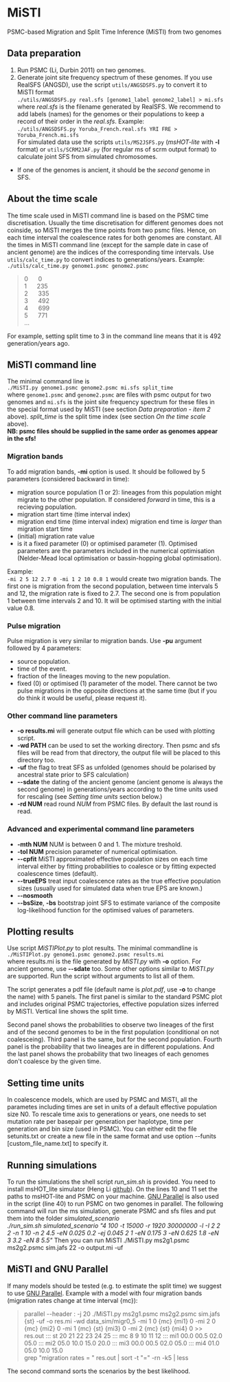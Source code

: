 # MiSTI
PSMC-based Migration and Split Time Inference (MiSTI) from two genomes

## Data preparation
1. Run PSMC (Li, Durbin 2011) on two genomes.
2. Generate joint site frequency spectrum of these genomes. If you use RealSFS (ANGSD), use the script `utils/ANGSDSFS.py` to convert it to MiSTI format  
`./utils/ANGSDSFS.py real.sfs [genome1_label genome2_label] > mi.sfs`  
where _real.sfs_ is the filename generated by RealSFS. We recommend to add labels (names) for the genomes or their populations to keep a record of their order in the _real.sfs_.
Example:  
`./utils/ANGSDSFS.py Yoruba_French.real.sfs YRI FRE > Yoruba_French.mi.sfs`  
For simulated data use the scripts `utils/MS2JSFS.py` (_msHOT-lite_ with __-l__ format) or `utils/SCRM2JAF.py` (for regular ms of scrm output format) to calculate joint SFS from simulated chromosomes.
 * If one of the genomes is ancient, it should be the _second_ genome in SFS.

## About the time scale
The time scale used in MiSTI command line is based on the PSMC time discretisation. Usually the time discretisation for different genomes does not coinside, so MiSTI merges the time points from two psmc files. Hence, on each time interval the coalescence rates for both genomes are constant. All the times in MiSTI command line (except for the sample date in case of ancient genome) are the indices of the corresponding time intervals. Use `utils/calc_time.py` to convert indices to generations/years. Example:  
`./utils/calc_time.py genome1.psmc genome2.psmc`
>0&nbsp;&nbsp;&nbsp;&nbsp;&nbsp;&nbsp;0  
>1&nbsp;&nbsp;&nbsp;&nbsp;&nbsp;&nbsp;235  
>2&nbsp;&nbsp;&nbsp;&nbsp;&nbsp;&nbsp;335  
>3&nbsp;&nbsp;&nbsp;&nbsp;&nbsp;&nbsp;492  
>4&nbsp;&nbsp;&nbsp;&nbsp;&nbsp;&nbsp;699  
>5&nbsp;&nbsp;&nbsp;&nbsp;&nbsp;&nbsp;771  
>...

For example, setting split time to 3 in the command line means that it is 492 generation/years ago.

## MiSTI command line

The minimal command line is  
`./MiSTI.py genome1.psmc genome2.psmc mi.sfs split_time`  
where `genome1.psmc` and `genome2.psmc` are files with psmc output for two genomes and `mi.sfs` is the joint site frequency spectrum for these files in the special format used by MiSTI (see section _Data preparation - item 2_ above). _split_time_ is the split time index (see section _On the time scale_ above).  
__NB: psmc files should be supplied in the same order as genomes appear in the sfs!__

### Migration bands
To add migration bands, __-mi__ option is used. It should be followed by 5 parameters (considered backward in time):  
   * migration source population (1 or 2): lineages from this population might migrate to the other population. If considered _forward_ in time, this is a recieving population.
   * migration start time (time interval index)
   * migration end time (time interval index)
     migration end time is _larger_ than migration start time
   * (initial) migration rate value
   * is it a fixed parameter (0) or optimised parameter (1). Optimised parameters are the parameters included in the numerical optimisation (Nelder-Mead local optimisation or bassin-hopping global optimisation).

Example:  
`-mi 2 5 12 2.7 0 -mi 1 2 10 0.8 1` would create two migration bands. The first one is migration from the second population, between time intervals 5 and 12, the migration rate is fixed to 2.7. The second one is from population 1 between time intervals 2 and 10. It will be optimised starting with the initial value 0.8.

### Pulse migration
Pulse migration is very similar to migration bands. Use __-pu__ argument followed by 4 parameters:
  * source population.
  * time of the event.
  * fraction of the lineages moving to the new population.
  * fixed (0) or optimised (1) parameter of the model.
There cannot be two pulse migrations in the opposite directions at the same time (but if you do think it would be useful, please request it).

### Other command line parameters
* __-o results.mi__ will generate output file which can be used with plotting script.
* __-wd PATH__ can be used to set the working directory. Then psmc and sfs files will be read from that directory, the output file will be placed to this directory too.
* __-uf__ the flag to treat SFS as unfolded (genomes should be polarised by ancestral state prior to SFS calculation)
* __--sdate__ the dating of the ancient genome (ancient genome is always the second genome) in generations/years according to the time units used for rescaling (see _Setting time units_ section below.)
* __-rd NUM__ read round _NUM_ from PSMC files. By default the last round is read.

### Advanced and experimental command line parameters
* __-mth NUM__ NUM is between 0 and 1. The mixture treshold.
* __-tol NUM__ precision parameter of numerical optimisation.
* __--cpfit__ MiSTI approximated effective population sizes on each time interval either by fitting probabilities to coalesce or by fitting expected coalescence times (default).
* __--trueEPS__ treat input coalescence rates as the true effective population sizes (usually used for simulated data when true EPS are known.)
* __--nosmooth__
* __--bsSize__, __-bs__ bootstrap joint SFS to estimate variance of the composite log-likelihood function for the optimised values of parameters.

## Plotting results
Use script _MiSTIPlot.py_ to plot results. The minimal commandline is  
`./MiSTIPlot.py genome1.psmc genome2.psmc results.mi`  
where results.mi is the file generated by _MiSTI.py_ with __-o__ option. For ancient genome, use __--sdate__ too. Some other options similar to _MiSTI.py_ are supported. Run the script without arguments to list all of them.

The script generates a pdf file (default name is _plot.pdf_, use __-o__ to change the name) with 5 panels. The first panel is similar to the standard PSMC plot and includes original PSMC trajectories, effective population sizes inferred by MiSTI. Vertical line shows the split time.

Second panel shows the probabilities to observe two lineages of the first and of the second genomes to be in the first population (conditional on not coalesceing). Third panel is the same, but for the second population. Fourth panel is the probability that two lineages are in different populations. And the last panel shows the probability that two lineages of each genomes don't coalesce by the given time.

## Setting time units
In coalescence models, which are used by PSMC and MiSTI, all the parametes including times are set in units of a default effective population size N0. To rescale time axis to generations or years, one needs to set mutation rate per basepair per generation per haplotype, time per generation and bin size (used in PSMC). You can either edit the file setunits.txt or create a new file in the same format and use option --funits [custom_file_name.txt] to specify it.

## Running simulations
To run the simulations the shell script _run_sim.sh_ is provided. You need to install msHOT_lite simulator (Heng Li [github](https://github.com/lh3/foreign/tree/master/msHOT-lite)). On the lines 10 and 11 set the paths to msHOT-lite and PSMC on your machine. [GNU Parallel](https://www.gnu.org/software/parallel/) is also used in the script (line 40) to run PSMC on two genomes in parallel. The following command will run the ms simulation, generate PSMC and sfs files and put them into the folder _simulated_scenario_  
_./run_sim.sh simulated_scenario "4 100 -t 15000 -r 1920 30000000 -l -I 2 2 2 -n 1 10 -n 2 4.5 -eN 0.025 0.2 -ej 0.045 2 1 -eN 0.175 3 -eN 0.625 1.8 -eN 3 3.2 -eN 8 5.5"_
Then you can run MiSTI
./MiSTI.py ms2g1.psmc ms2g2.psmc sim.jafs 22 -o output.mi -uf

## MiSTI and GNU Parallel
If many models should be tested (e.g. to estimate the split time) we suggest to use [GNU Parallel](https://www.gnu.org/software/parallel/). Example with a model with four migration bands (migration rates change at time interval {mc}):  
> parallel --header : -j 20 ./MiSTI.py ms2g1.psmc ms2g2.psmc sim.jafs {st} -uf -o res.mi -wd data_sim/migr0_5 -mi 1 0 {mc} {mi1} 0 -mi 2 0 {mc} {mi2} 0 -mi 1 {mc} {st} {mi3} 0 -mi 2 {mc} {st} {mi4} 0 >> res.out ::: st 20 21 22 23 24 25 ::: mc 8 9 10 11 12 ::: mi1 00.0 00.5 02.0 05.0 ::: mi2 05.0 10.0 15.0 20.0 ::: mi3 00.0 00.5 02.0 05.0 ::: mi4 01.0 05.0 10.0 15.0  
> grep "migration rates = " res.out | sort -t "=" -rn -k5 | less

The second command sorts the scenarios by the best likelihood.
